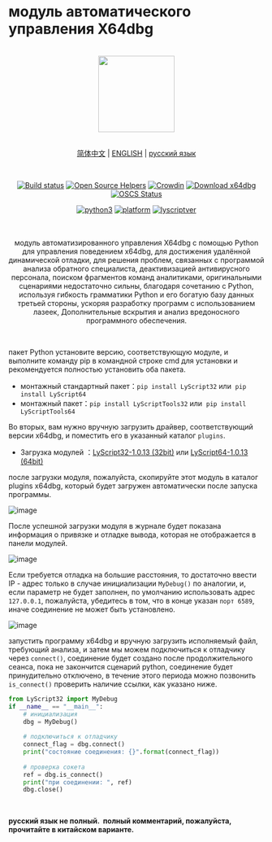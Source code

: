 # модуль автоматического управления X64dbg 

<br>
<div align=center>
	<img width="150" src="https://cdn.lyshark.com/archive/LyScript/lyscript_png.jpg" />
<!--
  <img width="100" src="https://cdn.lyshark.com/archive/LyScript/bug_black.png"/><tr>
    <img width="100" src="https://cdn.lyshark.com/archive/LyScript/python.png"/>
-->
 <br><br>
  
  [简体中文](README.md) | [ENGLISH](README-EN.md) | [русский язык ](README-RU.md)

  <br>
  
[![Build status](https://cdn.lyshark.com/archive/LyScript/build.svg)](https://github.com/lyshark/LyScript) [![Open Source Helpers](https://cdn.lyshark.com/archive/LyScript/users.svg)](https://github.com/lyshark/LyScript) [![Crowdin](https://cdn.lyshark.com/archive/LyScript/email.svg)](mailto:me@lyshark.com) [![Download x64dbg](https://cdn.lyshark.com/archive/LyScript/x64dbg.svg)](https://github.com/lyshark/LyScript/releases/tag/LyScript) [![OSCS Status](https://www.oscs1024.com/platform/badge/lyshark/LyScript.svg?size=small)](https://www.oscs1024.com/project/lyshark/LyScript?ref=badge_small)

[![python3](https://cdn.lyshark.com/archive/LyScript/python3.svg)](https://github.com/lyshark/LyScript) [![platform](https://cdn.lyshark.com/archive/LyScript/platform.svg)](https://github.com/lyshark/LyScript) [![lyscriptver](https://cdn.lyshark.com/archive/LyScript/lyscript_version.svg)](https://github.com/lyshark/LyScript)

<br><br>
модуль автоматизированного управления X64dbg с помощью Python для управления поведением x64dbg, для достижения удалённой динамической отладки, для решения проблем, связанных с программой анализа обратного специалиста, деактивизацией антивирусного персонала, поиском фрагментов команд аналитиками, оригинальными сценариями недостаточно сильны, благодаря сочетанию с Python, используя гибкость грамматики Python и его богатую базу данных третьей стороны, ускоряя разработку программ с использованием лазеек,  Дополнительные вскрытия и анализ вредоносного программного обеспечения.

</div>
<br>

пакет Python установите версию, соответствующую модуле, и выполните команду pip в командной строке cmd для установки и рекомендуется полностью установить оба пакета.

 - монтажный стандартный пакет：`pip install LyScript32` или  `pip install LyScript64`
 - монтажный пакет：`pip install LyScriptTools32` или  `pip install LyScriptTools64`

Во вторых, вам нужно вручную загрузить драйвер, соответствующий версии x64dbg, и поместить его в указанный каталог `plugins`.

 - Загрузка модулей ：<a href="https://github.com/lyshark/LyScript/raw/master/plugins/LyScript32-1.0.13.zip">LyScript32-1.0.13 (32bit)</a> или <a href="https://github.com/lyshark/LyScript/raw/master/plugins/LyScript64-1.0.13.zip">LyScript64-1.0.13 (64bit)</a>

после загрузки модуля, пожалуйста, скопируйте этот модуль в каталог plugins x64dbg, который будет загружен автоматически после запуска программы.

![image](https://user-images.githubusercontent.com/52789403/185293618-68102ea6-8c37-493e-8be3-ca46eca0f0b5.png)

После успешной загрузки модуля в журнале будет показана информация о привязке и отладке вывода, которая не отображается в панели модулей.

![image](https://user-images.githubusercontent.com/52789403/161062658-0452fe0c-3e11-4df4-a83b-b026f74884d0.png)

Если требуется отладка на большие расстояния, то достаточно ввести IP - адрес только в случае инициализации `MyDebug()` по аналогии, и, если параметр не будет заполнен, по умолчанию использовать адрес `127.0.0.1`, пожалуйста, убедитесь в том, что в конце указан `порт 6589`, иначе соединение не может быть установлено.

![image](https://user-images.githubusercontent.com/52789403/161062393-df04aabb-2d70-4434-80b9-a46974bccf8a.png)

запустить программу x64dbg и вручную загрузить исполняемый файл, требующий анализа, и затем мы можем подключиться к отладчику через `connect()`, соединение будет создано после продолжительного сеанса, пока не закончится сценарий python, соединение будет принудительно отключено, в течение этого периода можно позвонить `is_connect()` проверить наличие ссылки, как указано ниже.
```Python
from LyScript32 import MyDebug
if __name__ == "__main__":
    # инициализация 
    dbg = MyDebug()
	
    # подключиться к отладчику
    connect_flag = dbg.connect()
    print("состояние соединения: {}".format(connect_flag))
	
    # проверка сокета
    ref = dbg.is_connect()
    print("при соединении: ", ref)
    dbg.close()
```
<br>

<b>русский язык не полный.  полный комментарий, пожалуйста, прочитайте в китайском варианте. </b>
